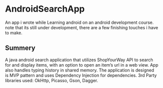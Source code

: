 # AndroidSearchApp
An app i wrote while Learning android on an android development course.
note that its still under development, there are a few finishing touches i have to make.
## Summery
A java android search application that utilizes ShopYourWay API to search for and display items, with an option to open an item’s url 
in a web view. App also handles typing history in shared memory.
The application is designed is MVP pattern and uses Dependency Injection for dependencies.
3rd Party libraries used: OkHttp, Picasso, Gson, Dagger.
